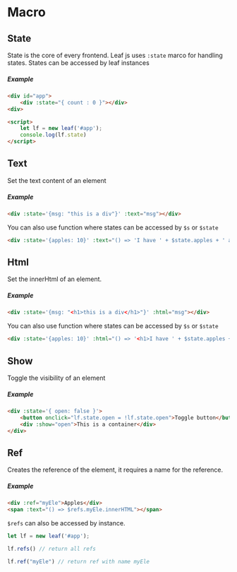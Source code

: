 # Macro



## State
State is the core of every frontend. Leaf js uses `:state` marco for handling states.
States can be accessed by leaf instances

##### Example 
```html
<div id="app">
    <div :state="{ count : 0 }"></div>
<div>

<script>
    let lf = new leaf('#app');
    console.log(lf.state)
</script>
```

## Text
Set the text content of an element

##### Example 

```html
<div :state='{msg: "this is a div"}' :text="msg"></div>
```

You can also use function where states can be accessed by `$s` or `$state`

```html
<div :state='{apples: 10}' :text="() => 'I have ' + $state.apples + ' apples'"></div>
```



## Html
Set the innerHtml of an element.

##### Example 

```html
<div :state='{msg: "<h1>this is a div</h1>"}' :html="msg"></div>
```

You can also use function where states can be accessed by `$s` or `$state`

```html
<div :state='{apples: 10}' :html="() => '<h1>I have ' + $state.apples + ' apples</h1>'"></div>
```



## Show
Toggle the visibility of an element

##### Example

```html
<div :state='{ open: false }'>
    <button onclick="lf.state.open = !lf.state.open">Toggle button</button>
    <div :show="open">This is a container</div>
</div>
```


## Ref
Creates the reference of the element, it requires a name for the reference.

##### Example

```html
<div :ref="myEle">Apples</div>
<span :text="() => $refs.myEle.innerHTML"></span>
```

`$refs` can also be accessed by instance.

```js
let lf = new leaf('#app');

lf.refs() // return all refs 

lf.ref("myEle") // return ref with name myEle
```